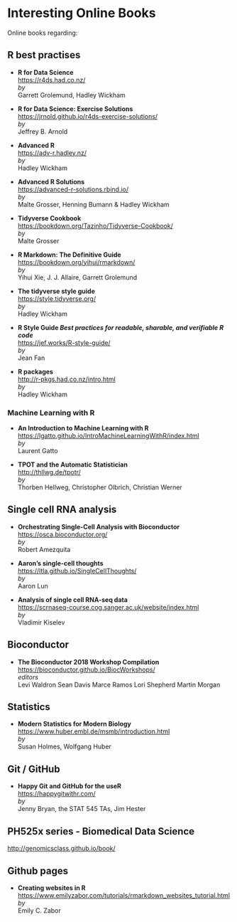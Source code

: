 # Interesting Online Books
Online books regarding: 

## R best practises

  
* __R for Data Science__   
https://r4ds.had.co.nz/  
_by_    
Garrett Grolemund, Hadley Wickham
  
* __R for Data Science: Exercise Solutions__    
https://jrnold.github.io/r4ds-exercise-solutions/    
_by_    
Jeffrey B. Arnold


* __Advanced R__  
https://adv-r.hadley.nz/  
_by_  
Hadley Wickham


* __Advanced R Solutions__    
https://advanced-r-solutions.rbind.io/  
_by_    
Malte Grosser, Henning Bumann & Hadley Wickham

 
* __Tidyverse Cookbook__    
https://bookdown.org/Tazinho/Tidyverse-Cookbook/  
_by_  
Malte Grosser

* __R Markdown: The Definitive Guide__  
https://bookdown.org/yihui/rmarkdown/  
_by_    
Yihui Xie, J. J. Allaire, Garrett Grolemund

* __The tidyverse style guide__  
https://style.tidyverse.org/  
_by_  
Hadley Wickham

* __R Style Guide _Best practices for readable, sharable, and verifiable R code___    
https://jef.works/R-style-guide/        
_by_  
Jean Fan

* __R packages__  
http://r-pkgs.had.co.nz/intro.html  
_by_  
Hadley Wickham

### Machine Learning with R
* __An Introduction to Machine Learning with R__  
https://lgatto.github.io/IntroMachineLearningWithR/index.html   
_by_  
Laurent Gatto

* __TPOT and the Automatic Statistician__  
http://thllwg.de/tpotr/    
_by_  
Thorben Hellweg, Christopher Olbrich, Christian Werner  

## Single cell RNA analysis

* __Orchestrating Single-Cell Analysis with Bioconductor__   
https://osca.bioconductor.org/  
_by_  
Robert Amezquita

* __Aaron’s single-cell thoughts__   
https://ltla.github.io/SingleCellThoughts/  
_by_  
Aaron Lun  

* __Analysis of single cell RNA-seq data__  
https://scrnaseq-course.cog.sanger.ac.uk/website/index.html    
_by_    
Vladimir Kiselev

## Bioconductor 

* __The Bioconductor 2018 Workshop Compilation__  
https://bioconductor.github.io/BiocWorkshops/   
_editors_  
Levi Waldron Sean Davis Marce Ramos Lori Shepherd Martin Morgan

## Statistics 

* __Modern Statistics for Modern Biology__  
https://www.huber.embl.de/msmb/introduction.html  
_by_  
Susan Holmes, Wolfgang Huber  

## Git / GitHub

* __Happy Git and GitHub for the useR__   
https://happygitwithr.com/  
_by_    
Jenny Bryan, the STAT 545 TAs, Jim Hester


## PH525x series - Biomedical Data Science 
http://genomicsclass.github.io/book/

## Github pages

* __Creating websites in R__  
https://www.emilyzabor.com/tutorials/rmarkdown_websites_tutorial.html  
_by_   
Emily C. Zabor
